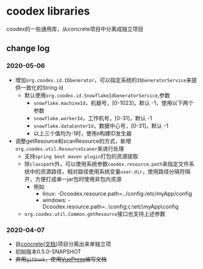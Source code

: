 # coodex libraries

coodex的一些通用库，从concrete项目中分离成独立项目



## change log

### 2020-05-06

- 增加`org.coodex.id.IDGenerator`，可以指定系统的`IDGeneratorService`来提供一致化的String id
  - 默认使用`org.coodex.id.SnowflakeIdGeneratorService`,参数
    - `snowflake.machineId`，机器号，[0-1023]，默认 -1，使用以下两个参数
    - `snowflake.workerId`，工作机号，[0-31]，默认 -1
    - `snowflake.dataCenterId`，数据中心号，[0-31]，默认 -1
    - 以上三个值均为-1时，使用`0`构建ID发生器
- 调整getResource和scanResource的方式，新增`org.coodex.util.ResourceScaner`来进行处理
  - 支持`spring boot maven plugin`打包的资源提取
  - 除`classpath`外，可以使用系统参数`coodex.resource.path`来指定文件系统中的资源路径，相对路径使用系统变量`user.dir`，使用路径分隔符隔开，方便打成单一jar包时使用非包内资源
    - 例如
      - linux: -Dcoodex.resource.path=../config:/etc/myApp/config
      - windows: -Dcoodex.resource.path=..\config;c:\etc\myApp\config
  - `org.coodex.util.Common.getResource`接口也支持上述参数
    
### 2020-04-07

- 自[concrete](https://github.com/coodex2016/concrete.coodex.org)([文档](https://concrete.coodex.org))项目分离出来单独立项
- 初始版本0.5.0-SNAPSHOT
- ~~弃用`gitbook`，使用[VuePress](https://vuepress.vuejs.org/)编写文档~~